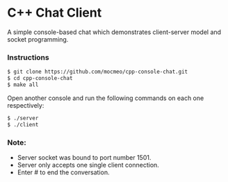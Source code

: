 # C++ Chat Client

A simple console-based chat which demonstrates client-server model and socket programming.


### Instructions
```sh
$ git clone https://github.com/mocmeo/cpp-console-chat.git
$ cd cpp-console-chat
$ make all
```

Open another console and run the following commands on each one respectively:
```sh
$ ./server
$ ./client
```

### Note:
* Server socket was bound to port number 1501.
* Server only accepts one single client connection.
* Enter # to end the conversation.